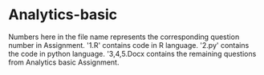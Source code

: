 # Analytics-basic 
Numbers here in the file name represents the corresponding question number in Assignment.
'1.R' contains code in R language.
'2.py' contains the code in python language.
'3,4,5.Docx contains the remaining questions from Analytics basic Assignment.
